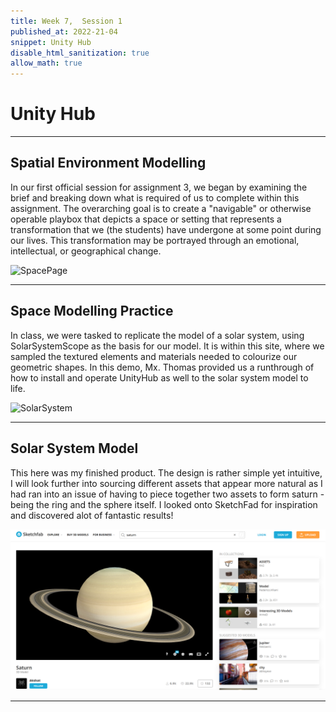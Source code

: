 ```yaml
---
title: Week 7,  Session 1
published_at: 2022-21-04
snippet: Unity Hub
disable_html_sanitization: true
allow_math: true
---
```


# Unity Hub

--- 

## Spatial Environment Modelling 

In our first official session for assignment 3, we began by examining the brief and breaking down what is required of us to complete within this assignment. The overarching goal is to create a "navigable" or otherwise operable playbox that depicts a space or setting that represents a transformation that we (the students) have undergone at some point during our lives. This transformation may be portrayed through an emotional, intellectual, or geographical change. 

![SpacePage](/w01s1/Space%20Odyssey.png)

---

## Space Modelling Practice 

In class, we were tasked to replicate the model of a solar system, using SolarSystemScope as the basis for our model. It is within this site, where we sampled the textured elements and materials needed to colourize our geometric shapes. In this demo, Mx. Thomas provided us a runthrough of how to install and operate UnityHub as well to the solar system model to life. 

![SolarSystem](/w01s1/Planet%20Fitness.png)


---

## Solar System Model 

This here was my finished product. The design is rather simple yet intuitive, I will look further into sourcing different assets that appear more natural as I had ran into an issue of having to piece together two assets to form saturn - being the ring and the sphere itself. I looked onto SketchFad for inspiration and discovered alot of fantastic results!

![SketchFab](/static/w01s1/SketchFab.png)

--- 





